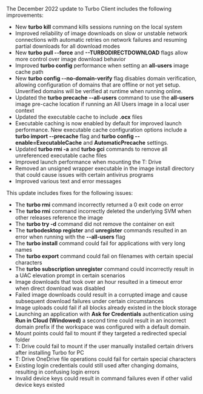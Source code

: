The December 2022 update to Turbo Client includes the following improvements:

- New **turbo kill** command kills sessions running on the local system
- Improved reliability of image downloads on slow or unstable network connections with automatic retries on network failures and resuming partial downloads for all download modes
- New **turbo pull --force** and **--TURBODIRECTDOWNLOAD** flags allow more control over image download behavior
- Improved **turbo config** performance when setting an **all-users** image cache path
- New **turbo config --no-domain-verify** flag disables domain verification, allowing configuration of domains that are offline or not yet setup. Unverified domains will be verified at runtime when running online.
- Updated the **turbo precache --all-users** command to use the **all-users** image pre-cache location if running an All Users image in a local user context
- Updated the executable cache to include **.ocx** files
- Executable caching is now enabled by default for improved launch performance. New executable cache configuration options include a **turbo import --precache** flag and  **turbo config --enable=ExecutableCache** and **AutomaticPrecache** settings.
- Updated **turbo rmi -a** and **turbo gci** commands to remove all unreferenced executable cache files
- Improved launch performance when mounting the T: Drive
- Removed an unsigned wrapper executable in the image install directory that could cause issues with certain antivirus programs
- Improved various text and error messages

This update includes fixes for the following issues:

- The **turbo rmi** command incorrectly returned a 0 exit code on error
- The **turbo rmi** command incorrectly deleted the underlying SVM when other releases  reference the image
- The **turbo try -d** command did not remove the container on exit
- The **turbodesktop register** and **unregister** commands resulted in an error when running with the **--all-users** flag
- The **turbo install** command could fail for applications with very long names
- The **turbo export** command could fail on filenames with certain special characters
- The **turbo subscription unregister** command could incorrectly result in a UAC elevation prompt in certain scenarios
- Image downloads that took over an hour resulted in a timeout error when direct download was disabled
- Failed image downloads could result in a corrupted image and cause subsequent download failures under certain circumstances
- Image uploads could fail if all blocks already existed in the block storage
- Launching an application with **Ask for Credentials** authentication using **Run in Cloud (Windowed)** a second time could result in an incorrect domain prefix if the workspace was configured with a default domain.
- Mount points could fail to mount if they targeted a redirected special folder
- T: Drive could fail to mount if the user manually installed certain drivers after installing Turbo for PC
- T: Drive OneDrive file operations could fail for certain special characters
- Existing login credentials could still used after changing domains, resulting in confusing login errors
- Invalid device keys could result in command failures even if other valid device keys existed



